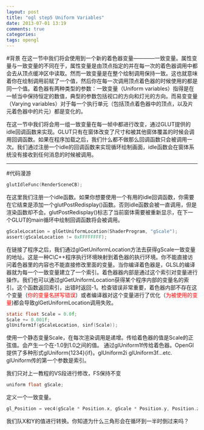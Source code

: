 ```yaml
---
layout: post
title: "ogl step5 Uniform Variables"
date: 2013-07-01 13:19
comments: true
categories: 
tags: opengl
---
```

#背景
在这一节中我们将会使用到一个新的着色器变量————一致变量。属性变量与一致变量的不同在于，属性变量是由顶点指定的并在每一次的着色器调用中都会去从顶点缓冲区中读取。然而一致变量是在整个绘制调用保持一致。这也就意味着你在绘制调用前赋了一个值，然后你在每一次调用顶点着色器的时候使用的都是同一个值。着色器有两种类型的参数：一致变量（Uniform variables）指得是在一帧当中保持恒定的数值，典型的参数包括视口的方向和灯光的方向。而易变变量（Varying variables）对于每一个执行单元（包括顶点着色器中的顶点，以及片元着色器中的片元）都是变化的。

在这一节中我们将会用一组一致变量在每一帧中都进行改变，通过GLUT提供的idle回调函数来实现。GLUT只有在窗体改变了尺寸和被其他窗体覆盖的时候会调用回调函数。如果在程序加载之后，我们什么都不做那么回调函数只会被调用一次。我们通过注册一个idle的回调函数来实现循环绘制画面，idle函数会在窗体系统没有接收到任何消息的时候被调用。

---------------------------
#代码漫游
``` c
glutIdleFunc(RenderSceneCB);
```
在这里我们注册一个idle函数。如果你想要使用一个有用的idle回调函数，你需要在它结束是添加一个glutPostRedisplay()函数。否则idle函数会被一直调用，但是渲染函数却不会。glutPostRedisplay()标志了当前窗体需要被重新显示，在下一个GLUT的main循环中绘制回调函数将会被调用。
``` c
gScaleLocation = glGetUniformLocation(ShaderProgram, "gScale");
assert(gScaleLocation != 0xFFFFFFFF);
```
在链接了程序之后，我们通过glGetUniformLocation方法去获得gScale一致变量的地址。这是一种C\C++程序执行环境映射到着色器的执行环境。你不能直接访问着色器里的内容也不能直接修改里面的变量。当你编译着色器是，GLSL的编译器就为每一个一致变量建立了一个索引。着色器器内部是通过这个索引对变量进行操作。我们也可以通过glGetUniformLocation获得某个程序内部的变量名的索引。这个函数返回索引，出错时返回-1。检查错误非常重要，着色器内部不存在这个变量（<font color="red">你的变量名拼写错误</font>）或者编译器对这个变量进行了优化（<font color="red">为被使用的变量</font>)都会导致glGetUniformLocation调用失败。
``` c
static float Scale = 0.0f;
Scale += 0.001f;
glUniform1f(gScaleLocation, sinf(Scale));
```
使用一个静态变量Scale，在每次渲染调用是递增。传给着色器的值是Scale的正弦值。会产生一个在-1.0到1.0之间的值。 通过glUniform1f传给着色器。OpenGl提供了多种形式glUniform{1234}{if}。glUniform2i glUniform3f...etc. glUniform传的第一个参数是索引。

我们只对上一教程的VS段进行修改，FS保持不变
``` c
uniform float gScale;
```
定义一个一致变量。
``` c
gl_Position = vec4(gScale * Position.x, gScale * Position.y, Position.z, 1.0);
```
我们队X和Y的值进行转换。你知道为什么三角形会在循环到一半时倒过来吗？


